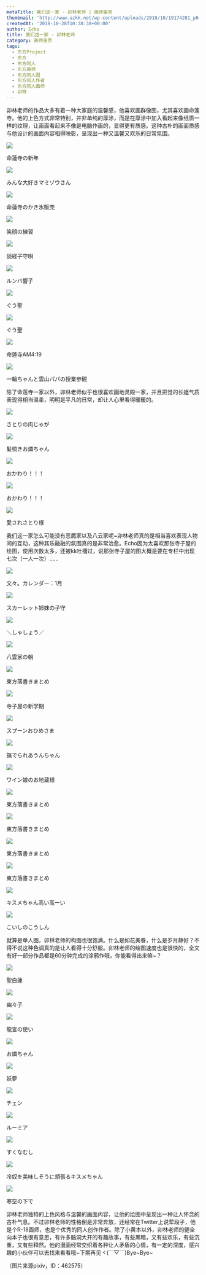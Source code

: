 ```yaml
---
metaTitle: 我们这一家 - 卯林老师 | 画师鉴赏
thumbnail: 'http://www.uzkk.net/wp-content/uploads/2018/10/19174281_p0-825x510.jpg'
createdAt: '2018-10-28T10:38:38+00:00'
author: Echo
title: 我们这一家 - 卯林老师
category: 画师鉴赏
tags:
  - 东方Project
  - 东方
  - 东方同人
  - 东方画师
  - 东方同人图
  - 东方同人作者
  - 东方同人画师
  - 卯林
---
```


卯林老师的作品大多有着一种大家庭的温馨感，他喜欢画群像图，尤其喜欢画命莲寺。他的上色方式非常特别，并非单纯的厚涂，而是在厚涂中加入看起来像纸质一样的纹理，让画面看起来不像是电脑作画的，显得更有质感。这种古朴的画面质感与他设计的画面内容相得映彰，呈现出一种又温馨又欢乐的日常氛围。

![](http://www.uzkk.net/wp-content/uploads/2018/10/32567252_p0.jpg)

命蓮寺の新年

![](http://www.uzkk.net/wp-content/uploads/2018/10/52972140_p0.png)

みんな大好きマミゾウさん

![](http://www.uzkk.net/wp-content/uploads/2018/10/37319154_p0.jpg)

命蓮寺のかき氷販売

![](http://www.uzkk.net/wp-content/uploads/2018/10/36253616_p0.jpg)

笑顔の練習

![](http://www.uzkk.net/wp-content/uploads/2018/10/24895493_p0.jpg)

読経子守唄

![](http://www.uzkk.net/wp-content/uploads/2018/10/43714478_p0.jpg)

ルンバ響子

![](http://www.uzkk.net/wp-content/uploads/2018/10/69260731_p42.jpg)

ぐう聖

![](http://www.uzkk.net/wp-content/uploads/2018/10/69260731_p44.jpg)

ぐう聖

![](http://www.uzkk.net/wp-content/uploads/2018/10/34577869_p0.jpg)

命蓮寺AM4:19

![](http://www.uzkk.net/wp-content/uploads/2018/10/25781215_p0.jpg)

一輪ちゃんと雲山パパの授業参観

除了命莲寺一家以外，卯林老师似乎也很喜欢画地灵殿一家，并且把觉的长姐气质表现得相当温柔，明明是平凡的日常，却让人心里看得暖暖的。

![](http://www.uzkk.net/wp-content/uploads/2018/10/32699013_p0.jpg)

さとりの肉じゃが

![](http://www.uzkk.net/wp-content/uploads/2018/10/30414723_p0.jpg)

髪梳きお燐ちゃん

![](http://www.uzkk.net/wp-content/uploads/2018/10/36066293_p0.jpg)

おかわり！！！

![](http://www.uzkk.net/wp-content/uploads/2018/10/22604531_p0.jpg)

おかわり！！！

![](http://www.uzkk.net/wp-content/uploads/2018/10/19325091_p0.jpg)

愛されさとり様

我们这一家怎么可能没有恶魔家以及八云家呢~卯林老师真的是相当喜欢表现人物间的互动，这种其乐融融的氛围真的是非常治愈。Echo因为太喜欢那张寺子屋的绘图，使用次数太多，还被kk吐槽过，说那张寺子屋的图大概是要在专栏中出现七次（一人一次）……

![](http://www.uzkk.net/wp-content/uploads/2018/10/52953349_p0.jpg)

文々。カレンダー：1月

![](http://www.uzkk.net/wp-content/uploads/2018/10/33426106_p0.jpg)

スカーレット姉妹の子守

![](http://www.uzkk.net/wp-content/uploads/2018/10/19174281_p0-1-1024x640.jpg)

＼しゃしょう／

![](http://www.uzkk.net/wp-content/uploads/2018/10/八雲家の朝.jpg)

八雲家の朝

![](http://www.uzkk.net/wp-content/uploads/2018/10/69260731_p10.jpg)

東方落書きまとめ

![](http://www.uzkk.net/wp-content/uploads/2018/10/29860117_p0.jpg)

寺子屋の新学期

![](http://www.uzkk.net/wp-content/uploads/2018/10/43123503_p0.jpg)

スプーンおひめさま

![](http://www.uzkk.net/wp-content/uploads/2018/10/68860379_p0.png)

撫でられあうんちゃん

![](http://www.uzkk.net/wp-content/uploads/2018/10/69861282_p0.png)

ワイン娘のお地蔵様

![](http://www.uzkk.net/wp-content/uploads/2018/10/69260731_p13.jpg)

東方落書きまとめ

![](http://www.uzkk.net/wp-content/uploads/2018/10/69260731_p18.jpg)

東方落書きまとめ

![](http://www.uzkk.net/wp-content/uploads/2018/10/69260731_p66.jpg)

東方落書きまとめ

![](http://www.uzkk.net/wp-content/uploads/2018/10/69260731_p70.jpg)

東方落書きまとめ

![](http://www.uzkk.net/wp-content/uploads/2018/10/35074927_p0.jpg)

キスメちゃん高い高ーい

![](http://www.uzkk.net/wp-content/uploads/2018/10/46604355_p0-1024x467.jpg)

こいしのこうしん

就算是单人图，卯林老师的构图也很饱满。什么是如花美眷，什么是岁月静好？不得不说这种色调真的是让人看得十分舒服。卯林老师的绘图速度也是很快的，全文有好一部分作品都是60分钟完成的涂鸦作哦，你能看得出来嘛~？

![](http://www.uzkk.net/wp-content/uploads/2018/10/69260731_p38.jpg)

聖白蓮

![](http://www.uzkk.net/wp-content/uploads/2018/10/69260731_p7.jpg)

幽々子

![](http://www.uzkk.net/wp-content/uploads/2018/10/19976228_p0.jpg)

龍宮の使い

![](http://www.uzkk.net/wp-content/uploads/2018/10/37253037_p0.jpg)

お燐ちゃん

![](http://www.uzkk.net/wp-content/uploads/2018/10/69260731_p6.jpg)

妖夢

![](http://www.uzkk.net/wp-content/uploads/2018/10/69260731_p5.jpg)

チェン

![](http://www.uzkk.net/wp-content/uploads/2018/10/69260731_p1.jpg)

ルーミア

![](http://www.uzkk.net/wp-content/uploads/2018/10/48127497_p0.jpg)

すくなむし

![](http://www.uzkk.net/wp-content/uploads/2018/10/25985019_p0.jpg)

冷奴を美味しそうに頬張るキスメちゃん

![](http://www.uzkk.net/wp-content/uploads/2018/10/23721601_p0.jpg)

寒空の下で

卯林老师独特的上色风格与温馨的画面内容，让他的绘图中呈现出一种让人怀念的古朴气息。不过卯林老师的性格倒是非常奔放，还经常在Twitter上说荤段子，他是个R-18画师，也是个优秀的同人创作作者。除了小黄本以外，卯林老师的健全向本子也很有意思，有许多脑洞大开的有趣故事，有些黑暗，又有些欢乐，有些沉重，又有些释然。他的漫画经常交织着各种让人矛盾的心情，有一定的深度，感兴趣的小伙伴可以去找来看看哦~下期再见ヾ(￣▽￣)Bye~Bye~

（图片来源pixiv，ID：462575）
